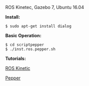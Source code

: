 ROS Kinetec, Gazebo 7, Ubuntu 16.04 


**Install:**
``` 
$ sudo apt-get install dialog
```

**Basic Operation:**
```
$ cd scriptpepper
$ ./inst.ros.pepper.sh
```

**Tutorials:**

[ROS Kinetic](https://www.youtube.com/watch?v=LtHeyCBAE-8)

[Pepper](https://www.youtube.com/watch?v=toLx_NlV4kA)
